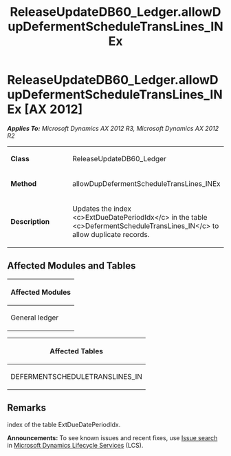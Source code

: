 ﻿---
title: ReleaseUpdateDB60_Ledger.allowDupDefermentScheduleTransLines_INEx
TOCTitle: ReleaseUpdateDB60_Ledger.allowDupDefermentScheduleTransLines_INEx
ms:assetid: 6d063c17-f3f7-97dc-3fa7-09cecbe1fddd
ms:mtpsurl: https://msdn.microsoft.com/en-us/library/JJ685699(v=AX.60)
ms:contentKeyID: 49708900
ms.date: 05/18/2015
mtps_version: v=AX.60
---

# ReleaseUpdateDB60\_Ledger.allowDupDefermentScheduleTransLines\_INEx [AX 2012]


_**Applies To:** Microsoft Dynamics AX 2012 R3, Microsoft Dynamics AX 2012 R2_

<table>
<colgroup>
<col style="width: 50%" />
<col style="width: 50%" />
</colgroup>
<tbody>
<tr class="odd">
<td><p><strong>Class</strong></p></td>
<td><p>ReleaseUpdateDB60_Ledger</p></td>
</tr>
<tr class="even">
<td><p><strong>Method</strong></p></td>
<td><p>allowDupDefermentScheduleTransLines_INEx</p></td>
</tr>
<tr class="odd">
<td><p><strong>Description</strong></p></td>
<td><p>Updates the index &lt;c&gt;ExtDueDatePeriodIdx&lt;/c&gt; in the table &lt;c&gt;DefermentScheduleTransLines_IN&lt;/c&gt; to allow duplicate records.</p></td>
</tr>
</tbody>
</table>


## Affected Modules and Tables

<table>
<colgroup>
<col style="width: 100%" />
</colgroup>
<thead>
<tr class="header">
<th><p>Affected Modules</p></th>
</tr>
</thead>
<tbody>
<tr class="odd">
<td><p>General ledger</p></td>
</tr>
</tbody>
</table>


<table>
<colgroup>
<col style="width: 100%" />
</colgroup>
<thead>
<tr class="header">
<th><p>Affected Tables</p></th>
</tr>
</thead>
<tbody>
<tr class="odd">
<td><p>DEFERMENTSCHEDULETRANSLINES_IN</p></td>
</tr>
</tbody>
</table>


## Remarks

index of the table ExtDueDatePeriodIdx.

  
**Announcements:** To see known issues and recent fixes, use [Issue search](http://go.microsoft.com/fwlink/?linkid=389258) in [Microsoft Dynamics Lifecycle Services](http://go.microsoft.com/fwlink/?linkid=306505) (LCS).

